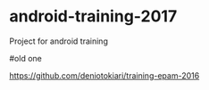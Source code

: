# android-training-2017
Project for android training


#old one

https://github.com/deniotokiari/training-epam-2016